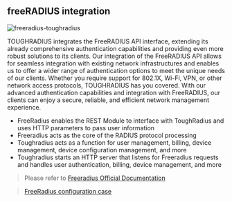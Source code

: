 ## freeRADIUS integration


![freeradius-toughradius](https://github.com/talkincode/toughradius/assets/377938/f735d45d-3325-49e5-8b73-21c6205248e3)


TOUGHRADIUS integrates the FreeRADIUS API interface, extending its already comprehensive authentication capabilities and providing even more robust solutions to its clients. 
Our integration of the FreeRADIUS API allows for seamless integration with existing network infrastructures and enables us to offer a wider range of authentication options to meet the unique needs of our clients. 
Whether you require support for 802.1X, Wi-Fi, VPN, or other network access protocols, TOUGHRADIUS has you covered. With our advanced authentication capabilities and integration with FreeRADIUS, our clients can enjoy a secure, reliable, and efficient network management experience.


- FreeRadius enables the REST Module to interface with ToughRadius and uses HTTP parameters to pass user information
- Freeradius acts as the core of the RADIUS protocol processing
- Toughradius acts as a function for user management, billing, device management, device configuration management, and more
- Toughradius starts an HTTP server that listens for Freeradius requests and handles user authentication, billing, device management, and more

> Please refer to [Freeradius Official Documentation](https://networkradius.com/doc/3.0.10/raddb/mods-available/rest.html)

> [FreeRadius configuration case](https://github.com/talkincode/toughradius/tree/main/assets/freeradius)